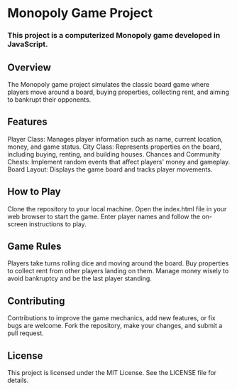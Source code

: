 # Monopoly Game Project

### This project is a computerized Monopoly game developed in JavaScript.

## Overview
The Monopoly game project simulates the classic board game where players move around a board, buying properties, collecting rent, and aiming to bankrupt their opponents.

## Features
Player Class: Manages player information such as name, current location, money, and game status.
City Class: Represents properties on the board, including buying, renting, and building houses.
Chances and Community Chests: Implement random events that affect players' money and gameplay.
Board Layout: Displays the game board and tracks player movements.
## How to Play
Clone the repository to your local machine.
Open the index.html file in your web browser to start the game.
Enter player names and follow the on-screen instructions to play.
## Game Rules
Players take turns rolling dice and moving around the board.
Buy properties to collect rent from other players landing on them.
Manage money wisely to avoid bankruptcy and be the last player standing.
## Contributing
Contributions to improve the game mechanics, add new features, or fix bugs are welcome. Fork the repository, make your changes, and submit a pull request.

## License
This project is licensed under the MIT License. See the LICENSE file for details.

